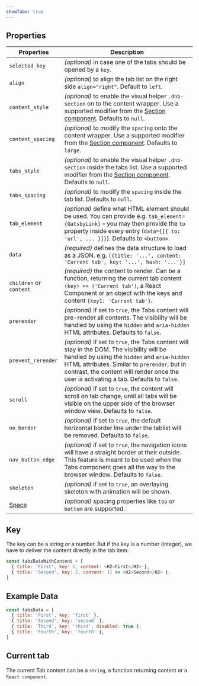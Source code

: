 ```yaml
---
showTabs: true
---
```


## Properties

| Properties                                  | Description                                                                                                                                                                                                                                                                            |
| ------------------------------------------- | -------------------------------------------------------------------------------------------------------------------------------------------------------------------------------------------------------------------------------------------------------------------------------------- |
| `selected_key`                              | _(optional)_ in case one of the tabs should be opened by a `key`.                                                                                                                                                                                                                      |
| `align`                                     | _(optional)_ to align the tab list on the right side `align="right"`. Default to `left`.                                                                                                                                                                                               |
| `content_style`                             | _(optional)_ to enable the visual helper `.dnb-section` on to the content wrapper. Use a supported modifier from the [Section component](/uilib/components/section/properties). Defaults to `null`.                                                                                    |
| `content_spacing`                           | _(optional)_ to modify the `spacing` onto the content wrapper. Use a supported modifier from the [Section component](/uilib/components/section/properties). Defaults to `large`.                                                                                                       |
| `tabs_style`                                | _(optional)_ to enable the visual helper `.dnb-section` inside the tabs list. Use a supported modifier from the [Section component](/uilib/components/section/properties). Defaults to `null`.                                                                                         |
| `tabs_spacing`                              | _(optional)_ to modify the `spacing` inside the tab list. Defaults to `null`.                                                                                                                                                                                                          |
| `tab_element`                               | _(optional)_ define what HTML element should be used. You can provide e.g. `tab_element={GatsbyLink}` – you may then provide the `to` property inside every entry (`data={[{ to: 'url', ... }]}`). Defaults to `<button>`.                                                             |
| `data`                                      | _(required)_ defines the data structure to load as a JSON. e.g. `[{title: '...', content: 'Current tab', key: '...', hash: '...'}]`                                                                                                                                                    |
| `children` or `content`                     | _(required)_ the content to render. Can be a function, returning the current tab content `(key) => ('Current tab')`, a React Component or an object with the keys and content `{key1: 'Current tab'}`.                                                                                 |
| `prerender`                                 | _(optional)_ if set to `true`, the Tabs content will pre-render all contents. The visibility will be handled by using the `hidden` and `aria-hidden` HTML attributes. Defaults to `false`.                                                                                             |
| `prevent_rerender`                          | _(optional)_ if set to `true`, the Tabs content will stay in the DOM. The visibility will be handled by using the `hidden` and `aria-hidden` HTML attributes. Similar to `prerender`, but in contrast, the content will render once the user is activating a tab. Defaults to `false`. |
| `scroll`                                    | _(optional)_ if set to `true`, the content will scroll on tab change, until all tabs will be visible on the upper side of the browser window view. Defaults to `false`.                                                                                                                |
| `no_border`                                 | _(optional)_ if set to `true`, the default horizontal border line under the tablist will be removed. Defaults to `false`.                                                                                                                                                              |
| `nav_button_edge`                           | _(optional)_ if set to `true`, the navigation icons will have a straight border at their outside. This feature is meant to be used when the Tabs component goes all the way to the browser window. Defaults to `false`.                                                                |
| `skeleton`                                  | _(optional)_ if set to `true`, an overlaying skeleton with animation will be shown.                                                                                                                                                                                                    |
| [Space](/uilib/components/space/properties) | _(optional)_ spacing properties like `top` or `bottom` are supported.                                                                                                                                                                                                                  |

## Key

The key can be a string or a number.
But if the key is a number (integer), we have to deliver the content directly in the tab item:

```js
const tabsDataWithContent = [
  { title: 'First', key: 1, content: <H2>First</H2> },
  { title: 'Second', key: 2, content: () => <H2>Second</H2> },
]
```

## Example Data

```js
const tabsData = [
  { title: 'First', key: 'first' },
  { title: 'Second', key: 'second' },
  { title: 'Third', key: 'third', disabled: true },
  { title: 'Fourth', key: 'fourth' },
]
```

## Current tab

The current Tab content can be a `string`, a function returning content or a `React component`.
